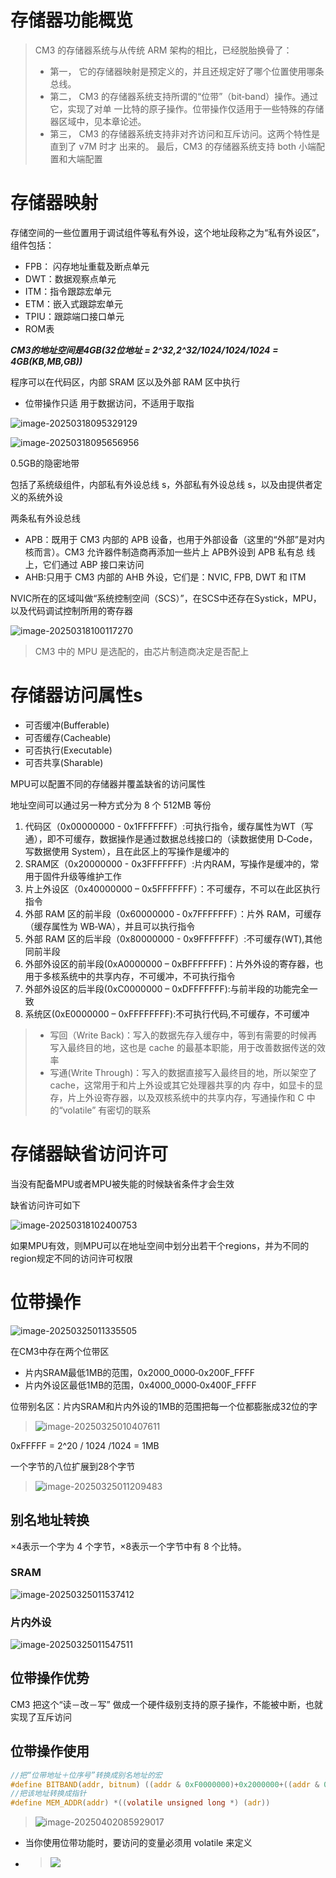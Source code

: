 # 存储器功能概览

> CM3 的存储器系统与从传统 ARM 架构的相比，已经脱胎换骨了： 
>
> - 第一， 它的存储器映射是预定义的，并且还规定好了哪个位置使用哪条总线。 
> - 第二， CM3 的存储器系统支持所谓的“位带”（bit‐band）操作。通过它，实现了对单 一比特的原子操作。位带操作仅适用于一些特殊的存储器区域中，见本章论述。 
> - 第三， CM3 的存储器系统支持非对齐访问和互斥访问。这两个特性是直到了 v7M 时才 出来的。 最后，CM3 的存储器系统支持 both 小端配置和大端配置

# 存储器映射

存储空间的一些位置用于调试组件等私有外设，这个地址段称之为“私有外设区”，组件包括：

- FPB： 闪存地址重载及断点单元
- DWT：数据观察点单元
- ITM：指令跟踪宏单元
- ETM：嵌入式跟踪宏单元
- TPIU：跟踪端口接口单元
- ROM表

***CM3的地址空间是4GB(32位地址 = 2^32,2^32/1024/1024/1024 = 4GB(KB,MB,GB))***

程序可以在代码区，内部 SRAM 区以及外部 RAM 区中执行

- 位带操作只适 用于数据访问，不适用于取指

![image-20250318095329129](https://raw.githubusercontent.com/ZhangZhen-huia/Note/main/img/202503180953183.png)

![image-20250318095656956](https://raw.githubusercontent.com/ZhangZhen-huia/Note/main/img/202503180956991.png)

0.5GB的隐密地带

包括了系统级组件，内部私有外设总线 s，外部私有外设总线 s，以及由提供者定义的系统外设

两条私有外设总线

- APB：既用于 CM3 内部的 APB 设备，也用于外部设备（这里的“外部”是对内核而言）。CM3 允许器件制造商再添加一些片上 APB外设到 APB 私有总 线上，它们通过 ABP 接口来访问
- AHB:只用于 CM3 内部的 AHB 外设，它们是：NVIC, FPB, DWT 和 ITM

NVIC所在的区域叫做“系统控制空间（SCS）”，在SCS中还存在Systick，MPU，以及代码调试控制所用的寄存器

![image-20250318100117270](https://raw.githubusercontent.com/ZhangZhen-huia/Note/main/img/202503181001302.png)

> CM3 中的 MPU 是选配的，由芯片制造商决定是否配上

# 存储器访问属性s

- 可否缓冲(Bufferable) 
- 可否缓存(Cacheable) 
- 可否执行(Executable) 
- 可否共享(Sharable)

MPU可以配置不同的存储器并覆盖缺省的访问属性

地址空间可以通过另一种方式分为 8 个 512MB 等份

1. 代码区（0x00000000 - 0x1FFFFFFF）:可执行指令，缓存属性为WT（写通），即不可缓存，数据操作是通过数据总线接口的（读数据使用 D‐Code，写数据使用 System），且在此区上的写操作是缓冲的
2. SRAM区（0x20000000 - 0x3FFFFFFF）:片内RAM，写操作是缓冲的，常用于固件升级等维护工作
3. 片上外设区（0x40000000 – 0x5FFFFFFF）：不可缓存，不可以在此区执行指令
4. 外部 RAM 区的前半段（0x60000000 ‐ 0x7FFFFFFF）：片外 RAM，可缓存（缓存属性为 WB‐WA），并且可以执行指令
5. 外部 RAM 区的后半段（0x80000000 - 0x9FFFFFFF）:不可缓存(WT),其他同前半段
6. 外部外设区的前半段(0xA0000000 – 0xBFFFFFFF)：片外外设的寄存器，也用于多核系统中的共享内存，不可缓冲，不可执行指令
7. 外部外设区的后半段(0xC0000000 – 0xDFFFFFFF):与前半段的功能完全一致
8. 系统区(0xE0000000 – 0xFFFFFFFF):不可执行代码,不可缓存，不可缓冲

> - 写回（Write Back)：写入的数据先存入缓存中，等到有需要的时候再写入最终目的地，这也是 cache 的最基本职能，用于改善数据传送的效率
> - 写通(Write Through)：写入的数据直接写入最终目的地，所以架空了cache，这常用于和片上外设或其它处理器共享的内 存中，如显卡的显存，片上外设寄存器，以及双核系统中的共享内存，写通操作和 C 中的“volatile” 有密切的联系

# 存储器缺省访问许可

当没有配备MPU或者MPU被失能的时候缺省条件才会生效

缺省访问许可如下

![image-20250318102400753](https://raw.githubusercontent.com/ZhangZhen-huia/Note/main/img/202503181024802.png)

如果MPU有效，则MPU可以在地址空间中划分出若干个regions，并为不同的 region规定不同的访问许可权限

# 位带操作

![image-20250325011335505](https://raw.githubusercontent.com/ZhangZhen-huia/Note/main/img/202503250113555.png)

在CM3中存在两个位带区

- 片内SRAM最低1MB的范围，0x2000_0000‐0x200F_FFFF
- 片内外设区最低1MB的范围，0x4000_0000‐0x400F_FFFF

位带别名区：片内SRAM和片内外设的1MB的范围把每一个位都膨胀成32位的字

> ![image-20250325010407611](https://raw.githubusercontent.com/ZhangZhen-huia/Note/main/img/202503250104779.png)

0xFFFFF = 2^20 / 1024 /1024 = 1MB

一个字节的八位扩展到28个字节

> ![image-20250325011209483](https://raw.githubusercontent.com/ZhangZhen-huia/Note/main/img/202503250112538.png)

## 别名地址转换

×4表示一个字为 4 个字节，×8表示一个字节中有 8 个比特。

### SRAM

![image-20250325011537412](https://raw.githubusercontent.com/ZhangZhen-huia/Note/main/img/202503250115439.png)

### 片内外设

![image-20250325011547511](https://raw.githubusercontent.com/ZhangZhen-huia/Note/main/img/202503250115539.png)

## 位带操作优势

CM3 把这个“读－改－写” 做成一个硬件级别支持的原子操作，不能被中断，也就实现了互斥访问

## 位带操作使用

```c
//把“位带地址＋位序号”转换成别名地址的宏
#define BITBAND(addr, bitnum) ((addr & 0xF0000000)+0x2000000+((addr & 0xFFFFF)<<5)+(bitnum<<2))
//把该地址转换成指针
#define MEM_ADDR(addr) *((volatile unsigned long *) (adr))
```

> ![image-20250402085929017](https://raw.githubusercontent.com/ZhangZhen-huia/Note/main/img/202504020859734.png)

- 当你使用位带功能时，要访问的变量必须用 volatile 来定义

- > ![](https://raw.githubusercontent.com/ZhangZhen-huia/Note/main/img/202504020905582.png)

